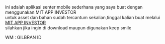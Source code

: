 ini adalah aplikasi senter mobile sederhana yang saya buat dengan menggunakan MIT APP INVESTOR <br>
untuk asset dan bahan sudah tercantum sekalian,tinggal kalian buat melalui <a href="ai2.appinvestor.mit.edu">MIT APP INVESTOR </a><br>
silahkan jika ingin di download maupun digunakan
keep smile

WM : GILBRAN ID


